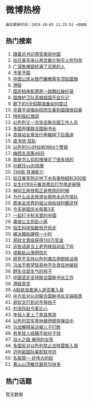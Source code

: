 # 微博热榜

`最后更新时间：2024-10-03 11:25:51 +0800`

## 热门搜索

1. [跟着总书记感受美丽中国](https://m.weibo.cn/search?containerid=100103type%3D1%26t%3D10%26q%3D%23%E8%B7%9F%E7%9D%80%E6%80%BB%E4%B9%A6%E8%AE%B0%E6%84%9F%E5%8F%97%E7%BE%8E%E4%B8%BD%E4%B8%AD%E5%9B%BD%23&stream_entry_id=51&isnewpage=1&extparam=seat%3D1%26pos%3D0%26cate%3D10103%26stream_entry_id%3D51%26c_type%3D51%26filter_type%3Drealtimehot%26dgr%3D0%26q%3D%2523%25E8%25B7%259F%25E7%259D%2580%25E6%2580%25BB%25E4%25B9%25A6%25E8%25AE%25B0%25E6%2584%259F%25E5%258F%2597%25E7%25BE%258E%25E4%25B8%25BD%25E4%25B8%25AD%25E5%259B%25BD%2523%26display_time%3D1727925951%26pre_seqid%3D17279259510090118344935)
1. [驻日美军承认用含氟化物灭火剂19年](https://m.weibo.cn/search?containerid=100103type%3D1%26t%3D10%26q%3D%23%E9%A9%BB%E6%97%A5%E7%BE%8E%E5%86%9B%E6%89%BF%E8%AE%A4%E7%94%A8%E5%90%AB%E6%B0%9F%E5%8C%96%E7%89%A9%E7%81%AD%E7%81%AB%E5%89%8219%E5%B9%B4%23&stream_entry_id=31&isnewpage=1&extparam=seat%3D1%26band_rank%3D1%26cate%3D5001%26q%3D%2523%25E9%25A9%25BB%25E6%2597%25A5%25E7%25BE%258E%25E5%2586%259B%25E6%2589%25BF%25E8%25AE%25A4%25E7%2594%25A8%25E5%2590%25AB%25E6%25B0%259F%25E5%258C%2596%25E7%2589%25A9%25E7%2581%25AD%25E7%2581%25AB%25E5%2589%258219%25E5%25B9%25B4%2523%26lcate%3D5001%26realpos%3D1%26c_type%3D31%26stream_entry_id%3D31%26flag%3D1%26filter_type%3Drealtimehot%26dgr%3D0%26pos%3D0%26display_time%3D1727925951%26pre_seqid%3D17279259510090118344935)
1. [广深售楼部挤满了买房的人](https://m.weibo.cn/search?containerid=100103type%3D1%26t%3D10%26q%3D%23%E5%B9%BF%E6%B7%B1%E5%94%AE%E6%A5%BC%E9%83%A8%E6%8C%A4%E6%BB%A1%E4%BA%86%E4%B9%B0%E6%88%BF%E7%9A%84%E4%BA%BA%23&stream_entry_id=31&isnewpage=1&extparam=seat%3D1%26band_rank%3D2%26cate%3D5001%26q%3D%2523%25E5%25B9%25BF%25E6%25B7%25B1%25E5%2594%25AE%25E6%25A5%25BC%25E9%2583%25A8%25E6%258C%25A4%25E6%25BB%25A1%25E4%25BA%2586%25E4%25B9%25B0%25E6%2588%25BF%25E7%259A%2584%25E4%25BA%25BA%2523%26lcate%3D5001%26realpos%3D2%26c_type%3D31%26stream_entry_id%3D31%26flag%3D1%26filter_type%3Drealtimehot%26dgr%3D0%26pos%3D1%26display_time%3D1727925951%26pre_seqid%3D17279259510090118344935)
1. [予家予国](https://m.weibo.cn/search?containerid=100103type%3D1%26t%3D10%26q%3D%23%E4%BA%88%E5%AE%B6%E4%BA%88%E5%9B%BD%23&stream_entry_id=31&isnewpage=1&extparam=seat%3D1%26band_rank%3D3%26cate%3D5001%26q%3D%2523%25E4%25BA%2588%25E5%25AE%25B6%25E4%25BA%2588%25E5%259B%25BD%2523%26lcate%3D5001%26realpos%3D3%26c_type%3D31%26stream_entry_id%3D31%26flag%3D1%26filter_type%3Drealtimehot%26dgr%3D0%26pos%3D2%26display_time%3D1727925951%26pre_seqid%3D17279259510090118344935)
1. [中国公民从黎巴嫩撤离车顶贴国旗](https://m.weibo.cn/search?containerid=100103type%3D1%26t%3D10%26q%3D%23%E4%B8%AD%E5%9B%BD%E5%85%AC%E6%B0%91%E4%BB%8E%E9%BB%8E%E5%B7%B4%E5%AB%A9%E6%92%A4%E7%A6%BB%E8%BD%A6%E9%A1%B6%E8%B4%B4%E5%9B%BD%E6%97%97%23&stream_entry_id=31&isnewpage=1&extparam=seat%3D1%26band_rank%3D4%26cate%3D5001%26q%3D%2523%25E4%25B8%25AD%25E5%259B%25BD%25E5%2585%25AC%25E6%25B0%2591%25E4%25BB%258E%25E9%25BB%258E%25E5%25B7%25B4%25E5%25AB%25A9%25E6%2592%25A4%25E7%25A6%25BB%25E8%25BD%25A6%25E9%25A1%25B6%25E8%25B4%25B4%25E5%259B%25BD%25E6%2597%2597%2523%26lcate%3D5001%26realpos%3D4%26c_type%3D31%26stream_entry_id%3D31%26flag%3D0%26filter_type%3Drealtimehot%26dgr%3D0%26pos%3D3%26display_time%3D1727925951%26pre_seqid%3D17279259510090118344935)
1. [港股](https://m.weibo.cn/search?containerid=100103type%3D1%26t%3D10%26q%3D%E6%B8%AF%E8%82%A1&stream_entry_id=31&isnewpage=1&extparam=seat%3D1%26band_rank%3D5%26cate%3D5001%26q%3D%25E6%25B8%25AF%25E8%2582%25A1%26lcate%3D5001%26realpos%3D5%26c_type%3D31%26stream_entry_id%3D31%26flag%3D1%26filter_type%3Drealtimehot%26dgr%3D0%26pos%3D4%26display_time%3D1727925951%26pre_seqid%3D17279259510090118344935)
1. [国庆档电影票房一路飘红破纪录](https://m.weibo.cn/search?containerid=100103type%3D1%26t%3D10%26q%3D%23%E5%9B%BD%E5%BA%86%E6%A1%A3%E7%94%B5%E5%BD%B1%E7%A5%A8%E6%88%BF%E4%B8%80%E8%B7%AF%E9%A3%98%E7%BA%A2%E7%A0%B4%E7%BA%AA%E5%BD%95%23&stream_entry_id=31&isnewpage=1&extparam=seat%3D1%26band_rank%3D6%26cate%3D5001%26q%3D%2523%25E5%259B%25BD%25E5%25BA%2586%25E6%25A1%25A3%25E7%2594%25B5%25E5%25BD%25B1%25E7%25A5%25A8%25E6%2588%25BF%25E4%25B8%2580%25E8%25B7%25AF%25E9%25A3%2598%25E7%25BA%25A2%25E7%25A0%25B4%25E7%25BA%25AA%25E5%25BD%2595%2523%26lcate%3D5001%26realpos%3D6%26c_type%3D31%26stream_entry_id%3D31%26flag%3D1%26filter_type%3Drealtimehot%26dgr%3D0%26pos%3D5%26display_time%3D1727925951%26pre_seqid%3D17279259510090118344935)
1. [国旗护卫队高唱祖国不会忘记](https://m.weibo.cn/search?containerid=100103type%3D1%26t%3D10%26q%3D%23%E5%9B%BD%E6%97%97%E6%8A%A4%E5%8D%AB%E9%98%9F%E9%AB%98%E5%94%B1%E7%A5%96%E5%9B%BD%E4%B8%8D%E4%BC%9A%E5%BF%98%E8%AE%B0%23&stream_entry_id=31&isnewpage=1&extparam=seat%3D1%26band_rank%3D7%26cate%3D5001%26q%3D%2523%25E5%259B%25BD%25E6%2597%2597%25E6%258A%25A4%25E5%258D%25AB%25E9%2598%259F%25E9%25AB%2598%25E5%2594%25B1%25E7%25A5%2596%25E5%259B%25BD%25E4%25B8%258D%25E4%25BC%259A%25E5%25BF%2598%25E8%25AE%25B0%2523%26lcate%3D5001%26realpos%3D7%26c_type%3D31%26stream_entry_id%3D31%26flag%3D1%26filter_type%3Drealtimehot%26dgr%3D0%26pos%3D6%26display_time%3D1727925951%26pre_seqid%3D17279259510090118344935)
1. [剩下的5天假期准备如何度过](https://m.weibo.cn/search?containerid=100103type%3D1%26t%3D10%26q%3D%23%E5%89%A9%E4%B8%8B%E7%9A%845%E5%A4%A9%E5%81%87%E6%9C%9F%E5%87%86%E5%A4%87%E5%A6%82%E4%BD%95%E5%BA%A6%E8%BF%87%23&stream_entry_id=31&isnewpage=1&extparam=seat%3D1%26band_rank%3D8%26cate%3D5001%26q%3D%2523%25E5%2589%25A9%25E4%25B8%258B%25E7%259A%25845%25E5%25A4%25A9%25E5%2581%2587%25E6%259C%259F%25E5%2587%2586%25E5%25A4%2587%25E5%25A6%2582%25E4%25BD%2595%25E5%25BA%25A6%25E8%25BF%2587%2523%26lcate%3D5001%26realpos%3D8%26c_type%3D31%26stream_entry_id%3D31%26flag%3D0%26filter_type%3Drealtimehot%26dgr%3D0%26pos%3D7%26display_time%3D1727925951%26pre_seqid%3D17279259510090118344935)
1. [华晨宇说唱向阳而生看到国旗很自豪](https://m.weibo.cn/search?containerid=100103type%3D1%26t%3D10%26q%3D%23%E5%8D%8E%E6%99%A8%E5%AE%87%E8%AF%B4%E5%94%B1%E5%90%91%E9%98%B3%E8%80%8C%E7%94%9F%E7%9C%8B%E5%88%B0%E5%9B%BD%E6%97%97%E5%BE%88%E8%87%AA%E8%B1%AA%23&stream_entry_id=31&isnewpage=1&extparam=seat%3D1%26band_rank%3D9%26cate%3D5001%26q%3D%2523%25E5%258D%258E%25E6%2599%25A8%25E5%25AE%2587%25E8%25AF%25B4%25E5%2594%25B1%25E5%2590%2591%25E9%2598%25B3%25E8%2580%258C%25E7%2594%259F%25E7%259C%258B%25E5%2588%25B0%25E5%259B%25BD%25E6%2597%2597%25E5%25BE%2588%25E8%2587%25AA%25E8%25B1%25AA%2523%26lcate%3D5001%26realpos%3D9%26c_type%3D31%26stream_entry_id%3D31%26flag%3D0%26filter_type%3Drealtimehot%26dgr%3D0%26pos%3D8%26display_time%3D1727925951%26pre_seqid%3D17279259510090118344935)
1. [特别版红旗颂](https://m.weibo.cn/search?containerid=100103type%3D1%26t%3D10%26q%3D%23%E7%89%B9%E5%88%AB%E7%89%88%E7%BA%A2%E6%97%97%E9%A2%82%23&stream_entry_id=31&isnewpage=1&extparam=seat%3D1%26band_rank%3D10%26cate%3D5001%26q%3D%2523%25E7%2589%25B9%25E5%2588%25AB%25E7%2589%2588%25E7%25BA%25A2%25E6%2597%2597%25E9%25A2%2582%2523%26lcate%3D5001%26realpos%3D10%26c_type%3D31%26stream_entry_id%3D31%26flag%3D1%26filter_type%3Drealtimehot%26dgr%3D0%26pos%3D9%26display_time%3D1727925951%26pre_seqid%3D17279259510090118344935)
1. [以色列又一次攻击联合国工作人员](https://m.weibo.cn/search?containerid=100103type%3D1%26t%3D10%26q%3D%23%E4%BB%A5%E8%89%B2%E5%88%97%E5%8F%88%E4%B8%80%E6%AC%A1%E6%94%BB%E5%87%BB%E8%81%94%E5%90%88%E5%9B%BD%E5%B7%A5%E4%BD%9C%E4%BA%BA%E5%91%98%23&stream_entry_id=31&isnewpage=1&extparam=seat%3D1%26band_rank%3D11%26cate%3D5001%26q%3D%2523%25E4%25BB%25A5%25E8%2589%25B2%25E5%2588%2597%25E5%258F%2588%25E4%25B8%2580%25E6%25AC%25A1%25E6%2594%25BB%25E5%2587%25BB%25E8%2581%2594%25E5%2590%2588%25E5%259B%25BD%25E5%25B7%25A5%25E4%25BD%259C%25E4%25BA%25BA%25E5%2591%2598%2523%26lcate%3D5001%26realpos%3D11%26c_type%3D31%26stream_entry_id%3D31%26flag%3D1%26filter_type%3Drealtimehot%26dgr%3D0%26pos%3D10%26display_time%3D1727925951%26pre_seqid%3D17279259510090118344935)
1. [多国声援联合国秘书长](https://m.weibo.cn/search?containerid=100103type%3D1%26t%3D10%26q%3D%23%E5%A4%9A%E5%9B%BD%E5%A3%B0%E6%8F%B4%E8%81%94%E5%90%88%E5%9B%BD%E7%A7%98%E4%B9%A6%E9%95%BF%23&stream_entry_id=31&isnewpage=1&extparam=seat%3D1%26band_rank%3D12%26cate%3D5001%26q%3D%2523%25E5%25A4%259A%25E5%259B%25BD%25E5%25A3%25B0%25E6%258F%25B4%25E8%2581%2594%25E5%2590%2588%25E5%259B%25BD%25E7%25A7%2598%25E4%25B9%25A6%25E9%2595%25BF%2523%26lcate%3D5001%26realpos%3D12%26c_type%3D31%26stream_entry_id%3D31%26flag%3D1%26filter_type%3Drealtimehot%26dgr%3D0%26pos%3D11%26display_time%3D1727925951%26pre_seqid%3D17279259510090118344935)
1. [高铁站女童坐行李箱摔下后昏迷](https://m.weibo.cn/search?containerid=100103type%3D1%26t%3D10%26q%3D%23%E9%AB%98%E9%93%81%E7%AB%99%E5%A5%B3%E7%AB%A5%E5%9D%90%E8%A1%8C%E6%9D%8E%E7%AE%B1%E6%91%94%E4%B8%8B%E5%90%8E%E6%98%8F%E8%BF%B7%23&stream_entry_id=31&isnewpage=1&extparam=seat%3D1%26band_rank%3D13%26cate%3D5001%26q%3D%2523%25E9%25AB%2598%25E9%2593%2581%25E7%25AB%2599%25E5%25A5%25B3%25E7%25AB%25A5%25E5%259D%2590%25E8%25A1%258C%25E6%259D%258E%25E7%25AE%25B1%25E6%2591%2594%25E4%25B8%258B%25E5%2590%258E%25E6%2598%258F%25E8%25BF%25B7%2523%26lcate%3D5001%26realpos%3D13%26c_type%3D31%26stream_entry_id%3D31%26flag%3D1%26filter_type%3Drealtimehot%26dgr%3D0%26pos%3D12%26display_time%3D1727925951%26pre_seqid%3D17279259510090118344935)
1. [虞书欣 双轨](https://m.weibo.cn/search?containerid=100103type%3D1%26t%3D10%26q%3D%E8%99%9E%E4%B9%A6%E6%AC%A3+%E5%8F%8C%E8%BD%A8&stream_entry_id=31&isnewpage=1&extparam=seat%3D1%26band_rank%3D14%26cate%3D5001%26q%3D%25E8%2599%259E%25E4%25B9%25A6%25E6%25AC%25A3%2520%25E5%258F%258C%25E8%25BD%25A8%26lcate%3D5001%26realpos%3D14%26c_type%3D31%26stream_entry_id%3D31%26flag%3D2%26filter_type%3Drealtimehot%26dgr%3D0%26pos%3D13%26display_time%3D1727925951%26pre_seqid%3D17279259510090118344935)
1. [以色列1小时拉响1864个警报](https://m.weibo.cn/search?containerid=100103type%3D1%26t%3D10%26q%3D%23%E4%BB%A5%E8%89%B2%E5%88%971%E5%B0%8F%E6%97%B6%E6%8B%89%E5%93%8D1864%E4%B8%AA%E8%AD%A6%E6%8A%A5%23&stream_entry_id=31&isnewpage=1&extparam=seat%3D1%26band_rank%3D15%26cate%3D5001%26q%3D%2523%25E4%25BB%25A5%25E8%2589%25B2%25E5%2588%25971%25E5%25B0%258F%25E6%2597%25B6%25E6%258B%2589%25E5%2593%258D1864%25E4%25B8%25AA%25E8%25AD%25A6%25E6%258A%25A5%2523%26lcate%3D5001%26realpos%3D15%26c_type%3D31%26stream_entry_id%3D31%26flag%3D1%26filter_type%3Drealtimehot%26dgr%3D0%26pos%3D14%26display_time%3D1727925951%26pre_seqid%3D17279259510090118344935)
1. [梅西生涯第46冠](https://m.weibo.cn/search?containerid=100103type%3D1%26t%3D10%26q%3D%23%E6%A2%85%E8%A5%BF%E7%94%9F%E6%B6%AF%E7%AC%AC46%E5%86%A0%23&stream_entry_id=31&isnewpage=1&extparam=seat%3D1%26band_rank%3D16%26cate%3D5001%26q%3D%2523%25E6%25A2%2585%25E8%25A5%25BF%25E7%2594%259F%25E6%25B6%25AF%25E7%25AC%25AC46%25E5%2586%25A0%2523%26lcate%3D5001%26realpos%3D16%26c_type%3D31%26stream_entry_id%3D31%26flag%3D1%26filter_type%3Drealtimehot%26dgr%3D0%26pos%3D15%26display_time%3D1727925951%26pre_seqid%3D17279259510090118344935)
1. [我是怎么扣扣搜搜花了很多钱的](https://m.weibo.cn/search?containerid=100103type%3D1%26t%3D10%26q%3D%E6%88%91%E6%98%AF%E6%80%8E%E4%B9%88%E6%89%A3%E6%89%A3%E6%90%9C%E6%90%9C%E8%8A%B1%E4%BA%86%E5%BE%88%E5%A4%9A%E9%92%B1%E7%9A%84&stream_entry_id=31&isnewpage=1&extparam=seat%3D1%26band_rank%3D17%26cate%3D5001%26q%3D%25E6%2588%2591%25E6%2598%25AF%25E6%2580%258E%25E4%25B9%2588%25E6%2589%25A3%25E6%2589%25A3%25E6%2590%259C%25E6%2590%259C%25E8%258A%25B1%25E4%25BA%2586%25E5%25BE%2588%25E5%25A4%259A%25E9%2592%25B1%25E7%259A%2584%26lcate%3D5001%26realpos%3D17%26c_type%3D31%26stream_entry_id%3D31%26flag%3D0%26filter_type%3Drealtimehot%26dgr%3D0%26pos%3D16%26display_time%3D1727925951%26pre_seqid%3D17279259510090118344935)
1. [孙颖莎vs刘炜珊](https://m.weibo.cn/search?containerid=100103type%3D1%26t%3D10%26q%3D%23%E5%AD%99%E9%A2%96%E8%8E%8Evs%E5%88%98%E7%82%9C%E7%8F%8A%23&stream_entry_id=31&isnewpage=1&extparam=seat%3D1%26band_rank%3D18%26cate%3D5001%26q%3D%2523%25E5%25AD%2599%25E9%25A2%2596%25E8%258E%258Evs%25E5%2588%2598%25E7%2582%259C%25E7%258F%258A%2523%26lcate%3D5001%26realpos%3D18%26c_type%3D31%26stream_entry_id%3D31%26flag%3D1%26filter_type%3Drealtimehot%26dgr%3D0%26pos%3D17%26display_time%3D1727925951%26pre_seqid%3D17279259510090118344935)
1. [749局 导演能力](https://m.weibo.cn/search?containerid=100103type%3D1%26t%3D10%26q%3D749%E5%B1%80+%E5%AF%BC%E6%BC%94%E8%83%BD%E5%8A%9B&stream_entry_id=31&isnewpage=1&extparam=seat%3D1%26band_rank%3D19%26cate%3D5001%26q%3D749%25E5%25B1%2580%2520%25E5%25AF%25BC%25E6%25BC%2594%25E8%2583%25BD%25E5%258A%259B%26lcate%3D5001%26realpos%3D19%26c_type%3D31%26stream_entry_id%3D31%26flag%3D0%26filter_type%3Drealtimehot%26dgr%3D0%26pos%3D18%26display_time%3D1727925951%26pre_seqid%3D17279259510090118344935)
1. [驻日美军附近地下水有害物超标300倍](https://m.weibo.cn/search?containerid=100103type%3D1%26t%3D10%26q%3D%23%E9%A9%BB%E6%97%A5%E7%BE%8E%E5%86%9B%E9%99%84%E8%BF%91%E5%9C%B0%E4%B8%8B%E6%B0%B4%E6%9C%89%E5%AE%B3%E7%89%A9%E8%B6%85%E6%A0%87300%E5%80%8D%23&stream_entry_id=31&isnewpage=1&extparam=seat%3D1%26band_rank%3D20%26cate%3D5001%26q%3D%2523%25E9%25A9%25BB%25E6%2597%25A5%25E7%25BE%258E%25E5%2586%259B%25E9%2599%2584%25E8%25BF%2591%25E5%259C%25B0%25E4%25B8%258B%25E6%25B0%25B4%25E6%259C%2589%25E5%25AE%25B3%25E7%2589%25A9%25E8%25B6%2585%25E6%25A0%2587300%25E5%2580%258D%2523%26lcate%3D5001%26realpos%3D20%26c_type%3D31%26stream_entry_id%3D31%26flag%3D0%26filter_type%3Drealtimehot%26dgr%3D0%26pos%3D19%26display_time%3D1727925951%26pre_seqid%3D17279259510090118344935)
1. [女生付完6元餐具费后打包带走碗筷](https://m.weibo.cn/search?containerid=100103type%3D1%26t%3D10%26q%3D%23%E5%A5%B3%E7%94%9F%E4%BB%98%E5%AE%8C6%E5%85%83%E9%A4%90%E5%85%B7%E8%B4%B9%E5%90%8E%E6%89%93%E5%8C%85%E5%B8%A6%E8%B5%B0%E7%A2%97%E7%AD%B7%23&stream_entry_id=31&isnewpage=1&extparam=seat%3D1%26band_rank%3D21%26cate%3D5001%26q%3D%2523%25E5%25A5%25B3%25E7%2594%259F%25E4%25BB%2598%25E5%25AE%258C6%25E5%2585%2583%25E9%25A4%2590%25E5%2585%25B7%25E8%25B4%25B9%25E5%2590%258E%25E6%2589%2593%25E5%258C%2585%25E5%25B8%25A6%25E8%25B5%25B0%25E7%25A2%2597%25E7%25AD%25B7%2523%26lcate%3D5001%26realpos%3D21%26c_type%3D31%26stream_entry_id%3D31%26flag%3D0%26filter_type%3Drealtimehot%26dgr%3D0%26pos%3D20%26display_time%3D1727925951%26pre_seqid%3D17279259510090118344935)
1. [神印王座放假正是修炼的时候](https://m.weibo.cn/search?containerid=100103type%3D1%26t%3D10%26q%3D%E7%A5%9E%E5%8D%B0%E7%8E%8B%E5%BA%A7%E6%94%BE%E5%81%87%E6%AD%A3%E6%98%AF%E4%BF%AE%E7%82%BC%E7%9A%84%E6%97%B6%E5%80%99&stream_entry_id=31&isnewpage=1&extparam=seat%3D1%26band_rank%3D22%26cate%3D5001%26q%3D%25E7%25A5%259E%25E5%258D%25B0%25E7%258E%258B%25E5%25BA%25A7%25E6%2594%25BE%25E5%2581%2587%25E6%25AD%25A3%25E6%2598%25AF%25E4%25BF%25AE%25E7%2582%25BC%25E7%259A%2584%25E6%2597%25B6%25E5%2580%2599%26lcate%3D5001%26realpos%3D22%26c_type%3D31%26stream_entry_id%3D31%26flag%3D1%26filter_type%3Drealtimehot%26dgr%3D0%26pos%3D21%26display_time%3D1727925951%26pre_seqid%3D17279259510090118344935)
1. [为什么出去旅游女厕所永远在排队](https://m.weibo.cn/search?containerid=100103type%3D1%26t%3D10%26q%3D%23%E4%B8%BA%E4%BB%80%E4%B9%88%E5%87%BA%E5%8E%BB%E6%97%85%E6%B8%B8%E5%A5%B3%E5%8E%95%E6%89%80%E6%B0%B8%E8%BF%9C%E5%9C%A8%E6%8E%92%E9%98%9F%23&stream_entry_id=31&isnewpage=1&extparam=seat%3D1%26band_rank%3D23%26cate%3D5001%26q%3D%2523%25E4%25B8%25BA%25E4%25BB%2580%25E4%25B9%2588%25E5%2587%25BA%25E5%258E%25BB%25E6%2597%2585%25E6%25B8%25B8%25E5%25A5%25B3%25E5%258E%2595%25E6%2589%2580%25E6%25B0%25B8%25E8%25BF%259C%25E5%259C%25A8%25E6%258E%2592%25E9%2598%259F%2523%26lcate%3D5001%26realpos%3D23%26c_type%3D31%26stream_entry_id%3D31%26flag%3D0%26filter_type%3Drealtimehot%26dgr%3D0%26pos%3D22%26display_time%3D1727925951%26pre_seqid%3D17279259510090118344935)
1. [原来全世界的祖父母给钱时都这样](https://m.weibo.cn/search?containerid=100103type%3D1%26t%3D10%26q%3D%E5%8E%9F%E6%9D%A5%E5%85%A8%E4%B8%96%E7%95%8C%E7%9A%84%E7%A5%96%E7%88%B6%E6%AF%8D%E7%BB%99%E9%92%B1%E6%97%B6%E9%83%BD%E8%BF%99%E6%A0%B7&stream_entry_id=31&isnewpage=1&extparam=seat%3D1%26band_rank%3D24%26cate%3D5001%26q%3D%25E5%258E%259F%25E6%259D%25A5%25E5%2585%25A8%25E4%25B8%2596%25E7%2595%258C%25E7%259A%2584%25E7%25A5%2596%25E7%2588%25B6%25E6%25AF%258D%25E7%25BB%2599%25E9%2592%25B1%25E6%2597%25B6%25E9%2583%25BD%25E8%25BF%2599%25E6%25A0%25B7%26lcate%3D5001%26realpos%3D24%26c_type%3D31%26stream_entry_id%3D31%26flag%3D1%26filter_type%3Drealtimehot%26dgr%3D0%26pos%3D23%26display_time%3D1727925951%26pre_seqid%3D17279259510090118344935)
1. [今天是国庆长假第3天](https://m.weibo.cn/search?containerid=100103type%3D1%26t%3D10%26q%3D%23%E4%BB%8A%E5%A4%A9%E6%98%AF%E5%9B%BD%E5%BA%86%E9%95%BF%E5%81%87%E7%AC%AC3%E5%A4%A9%23&stream_entry_id=31&isnewpage=1&extparam=seat%3D1%26band_rank%3D25%26cate%3D5001%26q%3D%2523%25E4%25BB%258A%25E5%25A4%25A9%25E6%2598%25AF%25E5%259B%25BD%25E5%25BA%2586%25E9%2595%25BF%25E5%2581%2587%25E7%25AC%25AC3%25E5%25A4%25A9%2523%26lcate%3D5001%26realpos%3D25%26c_type%3D31%26stream_entry_id%3D31%26flag%3D0%26filter_type%3Drealtimehot%26dgr%3D0%26pos%3D24%26display_time%3D1727925951%26pre_seqid%3D17279259510090118344935)
1. [一起打卡秋天里的中国](https://m.weibo.cn/search?containerid=100103type%3D1%26t%3D10%26q%3D%23%E4%B8%80%E8%B5%B7%E6%89%93%E5%8D%A1%E7%A7%8B%E5%A4%A9%E9%87%8C%E7%9A%84%E4%B8%AD%E5%9B%BD%23&stream_entry_id=31&isnewpage=1&extparam=seat%3D1%26band_rank%3D26%26cate%3D5001%26q%3D%2523%25E4%25B8%2580%25E8%25B5%25B7%25E6%2589%2593%25E5%258D%25A1%25E7%25A7%258B%25E5%25A4%25A9%25E9%2587%258C%25E7%259A%2584%25E4%25B8%25AD%25E5%259B%25BD%2523%26lcate%3D5001%26realpos%3D26%26c_type%3D31%26stream_entry_id%3D31%26flag%3D0%26filter_type%3Drealtimehot%26dgr%3D0%26pos%3D25%26display_time%3D1727925951%26pre_seqid%3D17279259510090118344935)
1. [龚俊公主抱彭小苒](https://m.weibo.cn/search?containerid=100103type%3D1%26t%3D10%26q%3D%23%E9%BE%9A%E4%BF%8A%E5%85%AC%E4%B8%BB%E6%8A%B1%E5%BD%AD%E5%B0%8F%E8%8B%92%23&stream_entry_id=31&isnewpage=1&extparam=seat%3D1%26band_rank%3D27%26cate%3D5001%26q%3D%2523%25E9%25BE%259A%25E4%25BF%258A%25E5%2585%25AC%25E4%25B8%25BB%25E6%258A%25B1%25E5%25BD%25AD%25E5%25B0%258F%25E8%258B%2592%2523%26lcate%3D5001%26realpos%3D27%26c_type%3D31%26stream_entry_id%3D31%26flag%3D1%26filter_type%3Drealtimehot%26dgr%3D0%26pos%3D26%26display_time%3D1727925951%26pre_seqid%3D17279259510090118344935)
1. [恒生科技指数低开低走](https://m.weibo.cn/search?containerid=100103type%3D1%26t%3D10%26q%3D%23%E6%81%92%E7%94%9F%E7%A7%91%E6%8A%80%E6%8C%87%E6%95%B0%E4%BD%8E%E5%BC%80%E4%BD%8E%E8%B5%B0%23&stream_entry_id=31&isnewpage=1&extparam=seat%3D1%26band_rank%3D28%26cate%3D5001%26q%3D%2523%25E6%2581%2592%25E7%2594%259F%25E7%25A7%2591%25E6%258A%2580%25E6%258C%2587%25E6%2595%25B0%25E4%25BD%258E%25E5%25BC%2580%25E4%25BD%258E%25E8%25B5%25B0%2523%26lcate%3D5001%26realpos%3D28%26c_type%3D31%26stream_entry_id%3D31%26flag%3D1%26filter_type%3Drealtimehot%26dgr%3D0%26pos%3D27%26display_time%3D1727925951%26pre_seqid%3D17279259510090118344935)
1. [被冰箱贴硬控一小时](https://m.weibo.cn/search?containerid=100103type%3D1%26t%3D10%26q%3D%E8%A2%AB%E5%86%B0%E7%AE%B1%E8%B4%B4%E7%A1%AC%E6%8E%A7%E4%B8%80%E5%B0%8F%E6%97%B6&stream_entry_id=31&isnewpage=1&extparam=seat%3D1%26band_rank%3D29%26cate%3D5001%26q%3D%25E8%25A2%25AB%25E5%2586%25B0%25E7%25AE%25B1%25E8%25B4%25B4%25E7%25A1%25AC%25E6%258E%25A7%25E4%25B8%2580%25E5%25B0%258F%25E6%2597%25B6%26lcate%3D5001%26realpos%3D29%26c_type%3D31%26stream_entry_id%3D31%26flag%3D0%26filter_type%3Drealtimehot%26dgr%3D0%26pos%3D28%26display_time%3D1727925951%26pre_seqid%3D17279259510090118344935)
1. [郑钦文晋级获得130万奖金](https://m.weibo.cn/search?containerid=100103type%3D1%26t%3D10%26q%3D%23%E9%83%91%E9%92%A6%E6%96%87%E6%99%8B%E7%BA%A7%E8%8E%B7%E5%BE%97130%E4%B8%87%E5%A5%96%E9%87%91%23&stream_entry_id=31&isnewpage=1&extparam=seat%3D1%26band_rank%3D30%26cate%3D5001%26q%3D%2523%25E9%2583%2591%25E9%2592%25A6%25E6%2596%2587%25E6%2599%258B%25E7%25BA%25A7%25E8%258E%25B7%25E5%25BE%2597130%25E4%25B8%2587%25E5%25A5%2596%25E9%2587%2591%2523%26lcate%3D5001%26realpos%3D30%26c_type%3D31%26stream_entry_id%3D31%26flag%3D0%26filter_type%3Drealtimehot%26dgr%3D0%26pos%3D29%26display_time%3D1727925951%26pre_seqid%3D17279259510090118344935)
1. [这些话是当上老师就自动会了吗](https://m.weibo.cn/search?containerid=100103type%3D1%26t%3D10%26q%3D%E8%BF%99%E4%BA%9B%E8%AF%9D%E6%98%AF%E5%BD%93%E4%B8%8A%E8%80%81%E5%B8%88%E5%B0%B1%E8%87%AA%E5%8A%A8%E4%BC%9A%E4%BA%86%E5%90%97&stream_entry_id=31&isnewpage=1&extparam=seat%3D1%26band_rank%3D31%26cate%3D5001%26q%3D%25E8%25BF%2599%25E4%25BA%259B%25E8%25AF%259D%25E6%2598%25AF%25E5%25BD%2593%25E4%25B8%258A%25E8%2580%2581%25E5%25B8%2588%25E5%25B0%25B1%25E8%2587%25AA%25E5%258A%25A8%25E4%25BC%259A%25E4%25BA%2586%25E5%2590%2597%26lcate%3D5001%26realpos%3D31%26c_type%3D31%26stream_entry_id%3D31%26flag%3D1%26filter_type%3Drealtimehot%26dgr%3D0%26pos%3D30%26display_time%3D1727925951%26pre_seqid%3D17279259510090118344935)
1. [成毅赴山海明信片](https://m.weibo.cn/search?containerid=100103type%3D1%26t%3D10%26q%3D%23%E6%88%90%E6%AF%85%E8%B5%B4%E5%B1%B1%E6%B5%B7%E6%98%8E%E4%BF%A1%E7%89%87%23&stream_entry_id=31&isnewpage=1&extparam=seat%3D1%26band_rank%3D32%26cate%3D5001%26q%3D%2523%25E6%2588%2590%25E6%25AF%2585%25E8%25B5%25B4%25E5%25B1%25B1%25E6%25B5%25B7%25E6%2598%258E%25E4%25BF%25A1%25E7%2589%2587%2523%26lcate%3D5001%26realpos%3D32%26c_type%3D31%26stream_entry_id%3D31%26flag%3D1%26filter_type%3Drealtimehot%26dgr%3D0%26pos%3D31%26display_time%3D1727925951%26pre_seqid%3D17279259510090118344935)
1. [拜登不支持以色列袭击伊朗核设施](https://m.weibo.cn/search?containerid=100103type%3D1%26t%3D10%26q%3D%23%E6%8B%9C%E7%99%BB%E4%B8%8D%E6%94%AF%E6%8C%81%E4%BB%A5%E8%89%B2%E5%88%97%E8%A2%AD%E5%87%BB%E4%BC%8A%E6%9C%97%E6%A0%B8%E8%AE%BE%E6%96%BD%23&stream_entry_id=31&isnewpage=1&extparam=seat%3D1%26band_rank%3D33%26cate%3D5001%26q%3D%2523%25E6%258B%259C%25E7%2599%25BB%25E4%25B8%258D%25E6%2594%25AF%25E6%258C%2581%25E4%25BB%25A5%25E8%2589%25B2%25E5%2588%2597%25E8%25A2%25AD%25E5%2587%25BB%25E4%25BC%258A%25E6%259C%2597%25E6%25A0%25B8%25E8%25AE%25BE%25E6%2596%25BD%2523%26lcate%3D5001%26realpos%3D33%26c_type%3D31%26stream_entry_id%3D31%26flag%3D1%26filter_type%3Drealtimehot%26dgr%3D0%26pos%3D32%26display_time%3D1727925951%26pre_seqid%3D17279259510090118344935)
1. [马龙不希望轻易地不负责任地输球](https://m.weibo.cn/search?containerid=100103type%3D1%26t%3D10%26q%3D%23%E9%A9%AC%E9%BE%99%E4%B8%8D%E5%B8%8C%E6%9C%9B%E8%BD%BB%E6%98%93%E5%9C%B0%E4%B8%8D%E8%B4%9F%E8%B4%A3%E4%BB%BB%E5%9C%B0%E8%BE%93%E7%90%83%23&stream_entry_id=31&isnewpage=1&extparam=seat%3D1%26band_rank%3D34%26cate%3D5001%26q%3D%2523%25E9%25A9%25AC%25E9%25BE%2599%25E4%25B8%258D%25E5%25B8%258C%25E6%259C%259B%25E8%25BD%25BB%25E6%2598%2593%25E5%259C%25B0%25E4%25B8%258D%25E8%25B4%259F%25E8%25B4%25A3%25E4%25BB%25BB%25E5%259C%25B0%25E8%25BE%2593%25E7%2590%2583%2523%26lcate%3D5001%26realpos%3D34%26c_type%3D31%26stream_entry_id%3D31%26flag%3D0%26filter_type%3Drealtimehot%26dgr%3D0%26pos%3D33%26display_time%3D1727925951%26pre_seqid%3D17279259510090118344935)
1. [野生仓鼠生气的样子](https://m.weibo.cn/search?containerid=100103type%3D1%26t%3D10%26q%3D%E9%87%8E%E7%94%9F%E4%BB%93%E9%BC%A0%E7%94%9F%E6%B0%94%E7%9A%84%E6%A0%B7%E5%AD%90&stream_entry_id=31&isnewpage=1&extparam=seat%3D1%26band_rank%3D35%26cate%3D5001%26q%3D%25E9%2587%258E%25E7%2594%259F%25E4%25BB%2593%25E9%25BC%25A0%25E7%2594%259F%25E6%25B0%2594%25E7%259A%2584%25E6%25A0%25B7%25E5%25AD%2590%26lcate%3D5001%26realpos%3D35%26c_type%3D31%26stream_entry_id%3D31%26flag%3D0%26filter_type%3Drealtimehot%26dgr%3D0%26pos%3D34%26display_time%3D1727925951%26pre_seqid%3D17279259510090118344935)
1. [中国坚定支持联合国秘书长工作](https://m.weibo.cn/search?containerid=100103type%3D1%26t%3D10%26q%3D%23%E4%B8%AD%E5%9B%BD%E5%9D%9A%E5%AE%9A%E6%94%AF%E6%8C%81%E8%81%94%E5%90%88%E5%9B%BD%E7%A7%98%E4%B9%A6%E9%95%BF%E5%B7%A5%E4%BD%9C%23&stream_entry_id=31&isnewpage=1&extparam=seat%3D1%26band_rank%3D36%26cate%3D5001%26q%3D%2523%25E4%25B8%25AD%25E5%259B%25BD%25E5%259D%259A%25E5%25AE%259A%25E6%2594%25AF%25E6%258C%2581%25E8%2581%2594%25E5%2590%2588%25E5%259B%25BD%25E7%25A7%2598%25E4%25B9%25A6%25E9%2595%25BF%25E5%25B7%25A5%25E4%25BD%259C%2523%26lcate%3D5001%26realpos%3D36%26c_type%3D31%26stream_entry_id%3D31%26flag%3D0%26filter_type%3Drealtimehot%26dgr%3D0%26pos%3D35%26display_time%3D1727925951%26pre_seqid%3D17279259510090118344935)
1. [港股突变](https://m.weibo.cn/search?containerid=100103type%3D1%26t%3D10%26q%3D%23%E6%B8%AF%E8%82%A1%E7%AA%81%E5%8F%98%23&stream_entry_id=31&isnewpage=1&extparam=seat%3D1%26band_rank%3D37%26cate%3D5001%26q%3D%2523%25E6%25B8%25AF%25E8%2582%25A1%25E7%25AA%2581%25E5%258F%2598%2523%26lcate%3D5001%26realpos%3D37%26c_type%3D31%26stream_entry_id%3D31%26flag%3D1%26filter_type%3Drealtimehot%26dgr%3D0%26pos%3D36%26display_time%3D1727925951%26pre_seqid%3D17279259510090118344935)
1. [A股疯涨普通人是否要入局](https://m.weibo.cn/search?containerid=100103type%3D1%26t%3D10%26q%3D%23A%E8%82%A1%E7%96%AF%E6%B6%A8%E6%99%AE%E9%80%9A%E4%BA%BA%E6%98%AF%E5%90%A6%E8%A6%81%E5%85%A5%E5%B1%80%23&stream_entry_id=31&isnewpage=1&extparam=seat%3D1%26band_rank%3D38%26cate%3D5001%26q%3D%2523A%25E8%2582%25A1%25E7%2596%25AF%25E6%25B6%25A8%25E6%2599%25AE%25E9%2580%259A%25E4%25BA%25BA%25E6%2598%25AF%25E5%2590%25A6%25E8%25A6%2581%25E5%2585%25A5%25E5%25B1%2580%2523%26lcate%3D5001%26realpos%3D38%26c_type%3D31%26stream_entry_id%3D31%26flag%3D1%26filter_type%3Drealtimehot%26dgr%3D0%26pos%3D37%26display_time%3D1727925951%26pre_seqid%3D17279259510090118344935)
1. [中方反对以对联合国秘书长无端指责](https://m.weibo.cn/search?containerid=100103type%3D1%26t%3D10%26q%3D%23%E4%B8%AD%E6%96%B9%E5%8F%8D%E5%AF%B9%E4%BB%A5%E5%AF%B9%E8%81%94%E5%90%88%E5%9B%BD%E7%A7%98%E4%B9%A6%E9%95%BF%E6%97%A0%E7%AB%AF%E6%8C%87%E8%B4%A3%23&stream_entry_id=31&isnewpage=1&extparam=seat%3D1%26band_rank%3D39%26cate%3D5001%26q%3D%2523%25E4%25B8%25AD%25E6%2596%25B9%25E5%258F%258D%25E5%25AF%25B9%25E4%25BB%25A5%25E5%25AF%25B9%25E8%2581%2594%25E5%2590%2588%25E5%259B%25BD%25E7%25A7%2598%25E4%25B9%25A6%25E9%2595%25BF%25E6%2597%25A0%25E7%25AB%25AF%25E6%258C%2587%25E8%25B4%25A3%2523%26lcate%3D5001%26realpos%3D39%26c_type%3D31%26stream_entry_id%3D31%26flag%3D0%26filter_type%3Drealtimehot%26dgr%3D0%26pos%3D38%26display_time%3D1727925951%26pre_seqid%3D17279259510090118344935)
1. [郑钦文打到对手摔拍子](https://m.weibo.cn/search?containerid=100103type%3D1%26t%3D10%26q%3D%23%E9%83%91%E9%92%A6%E6%96%87%E6%89%93%E5%88%B0%E5%AF%B9%E6%89%8B%E6%91%94%E6%8B%8D%E5%AD%90%23&stream_entry_id=31&isnewpage=1&extparam=seat%3D1%26band_rank%3D40%26cate%3D5001%26q%3D%2523%25E9%2583%2591%25E9%2592%25A6%25E6%2596%2587%25E6%2589%2593%25E5%2588%25B0%25E5%25AF%25B9%25E6%2589%258B%25E6%2591%2594%25E6%258B%258D%25E5%25AD%2590%2523%26lcate%3D5001%26realpos%3D40%26c_type%3D31%26stream_entry_id%3D31%26flag%3D0%26filter_type%3Drealtimehot%26dgr%3D0%26pos%3D39%26display_time%3D1727925951%26pre_seqid%3D17279259510090118344935)
1. [刘浩存赵今麦比心](https://m.weibo.cn/search?containerid=100103type%3D1%26t%3D10%26q%3D%23%E5%88%98%E6%B5%A9%E5%AD%98%E8%B5%B5%E4%BB%8A%E9%BA%A6%E6%AF%94%E5%BF%83%23&stream_entry_id=31&isnewpage=1&extparam=seat%3D1%26band_rank%3D41%26cate%3D5001%26q%3D%2523%25E5%2588%2598%25E6%25B5%25A9%25E5%25AD%2598%25E8%25B5%25B5%25E4%25BB%258A%25E9%25BA%25A6%25E6%25AF%2594%25E5%25BF%2583%2523%26lcate%3D5001%26realpos%3D41%26c_type%3D31%26stream_entry_id%3D31%26flag%3D1%26filter_type%3Drealtimehot%26dgr%3D0%26pos%3D40%26display_time%3D1727925951%26pre_seqid%3D17279259510090118344935)
1. [年轻人爱上了奔县旅游](https://m.weibo.cn/search?containerid=100103type%3D1%26t%3D10%26q%3D%23%E5%B9%B4%E8%BD%BB%E4%BA%BA%E7%88%B1%E4%B8%8A%E4%BA%86%E5%A5%94%E5%8E%BF%E6%97%85%E6%B8%B8%23&stream_entry_id=31&isnewpage=1&extparam=seat%3D1%26band_rank%3D42%26cate%3D5001%26q%3D%2523%25E5%25B9%25B4%25E8%25BD%25BB%25E4%25BA%25BA%25E7%2588%25B1%25E4%25B8%258A%25E4%25BA%2586%25E5%25A5%2594%25E5%258E%25BF%25E6%2597%2585%25E6%25B8%25B8%2523%26lcate%3D5001%26realpos%3D42%26c_type%3D31%26stream_entry_id%3D31%26flag%3D0%26filter_type%3Drealtimehot%26dgr%3D0%26pos%3D41%26display_time%3D1727925951%26pre_seqid%3D17279259510090118344935)
1. [以色列空军基地被伊朗导弹击中](https://m.weibo.cn/search?containerid=100103type%3D1%26t%3D10%26q%3D%23%E4%BB%A5%E8%89%B2%E5%88%97%E7%A9%BA%E5%86%9B%E5%9F%BA%E5%9C%B0%E8%A2%AB%E4%BC%8A%E6%9C%97%E5%AF%BC%E5%BC%B9%E5%87%BB%E4%B8%AD%23&stream_entry_id=31&isnewpage=1&extparam=seat%3D1%26band_rank%3D43%26cate%3D5001%26q%3D%2523%25E4%25BB%25A5%25E8%2589%25B2%25E5%2588%2597%25E7%25A9%25BA%25E5%2586%259B%25E5%259F%25BA%25E5%259C%25B0%25E8%25A2%25AB%25E4%25BC%258A%25E6%259C%2597%25E5%25AF%25BC%25E5%25BC%25B9%25E5%2587%25BB%25E4%25B8%25AD%2523%26lcate%3D5001%26realpos%3D43%26c_type%3D31%26stream_entry_id%3D31%26flag%3D0%26filter_type%3Drealtimehot%26dgr%3D0%26pos%3D42%26display_time%3D1727925951%26pre_seqid%3D17279259510090118344935)
1. [马龙解释采访被儿子打断](https://m.weibo.cn/search?containerid=100103type%3D1%26t%3D10%26q%3D%23%E9%A9%AC%E9%BE%99%E8%A7%A3%E9%87%8A%E9%87%87%E8%AE%BF%E8%A2%AB%E5%84%BF%E5%AD%90%E6%89%93%E6%96%AD%23&stream_entry_id=31&isnewpage=1&extparam=seat%3D1%26band_rank%3D44%26cate%3D5001%26q%3D%2523%25E9%25A9%25AC%25E9%25BE%2599%25E8%25A7%25A3%25E9%2587%258A%25E9%2587%2587%25E8%25AE%25BF%25E8%25A2%25AB%25E5%2584%25BF%25E5%25AD%2590%25E6%2589%2593%25E6%2596%25AD%2523%26lcate%3D5001%26realpos%3D44%26c_type%3D31%26stream_entry_id%3D31%26flag%3D0%26filter_type%3Drealtimehot%26dgr%3D0%26pos%3D43%26display_time%3D1727925951%26pre_seqid%3D17279259510090118344935)
1. [有年轻人结婚不收份子钱](https://m.weibo.cn/search?containerid=100103type%3D1%26t%3D10%26q%3D%23%E6%9C%89%E5%B9%B4%E8%BD%BB%E4%BA%BA%E7%BB%93%E5%A9%9A%E4%B8%8D%E6%94%B6%E4%BB%BD%E5%AD%90%E9%92%B1%23&stream_entry_id=31&isnewpage=1&extparam=seat%3D1%26band_rank%3D45%26cate%3D5001%26q%3D%2523%25E6%259C%2589%25E5%25B9%25B4%25E8%25BD%25BB%25E4%25BA%25BA%25E7%25BB%2593%25E5%25A9%259A%25E4%25B8%258D%25E6%2594%25B6%25E4%25BB%25BD%25E5%25AD%2590%25E9%2592%25B1%2523%26lcate%3D5001%26realpos%3D45%26c_type%3D31%26stream_entry_id%3D31%26flag%3D1%26filter_type%3Drealtimehot%26dgr%3D0%26pos%3D44%26display_time%3D1727925951%26pre_seqid%3D17279259510090118344935)
1. [浴火之路 被拐的女孩](https://m.weibo.cn/search?containerid=100103type%3D1%26t%3D10%26q%3D%E6%B5%B4%E7%81%AB%E4%B9%8B%E8%B7%AF+%E8%A2%AB%E6%8B%90%E7%9A%84%E5%A5%B3%E5%AD%A9&stream_entry_id=31&isnewpage=1&extparam=seat%3D1%26band_rank%3D46%26cate%3D5001%26q%3D%25E6%25B5%25B4%25E7%2581%25AB%25E4%25B9%258B%25E8%25B7%25AF%2520%25E8%25A2%25AB%25E6%258B%2590%25E7%259A%2584%25E5%25A5%25B3%25E5%25AD%25A9%26lcate%3D5001%26realpos%3D46%26c_type%3D31%26stream_entry_id%3D31%26flag%3D1%26filter_type%3Drealtimehot%26dgr%3D0%26pos%3D45%26display_time%3D1727925951%26pre_seqid%3D17279259510090118344935)
1. [多国反对以色列禁止古特雷斯入境](https://m.weibo.cn/search?containerid=100103type%3D1%26t%3D10%26q%3D%23%E5%A4%9A%E5%9B%BD%E5%8F%8D%E5%AF%B9%E4%BB%A5%E8%89%B2%E5%88%97%E7%A6%81%E6%AD%A2%E5%8F%A4%E7%89%B9%E9%9B%B7%E6%96%AF%E5%85%A5%E5%A2%83%23&stream_entry_id=31&isnewpage=1&extparam=seat%3D1%26band_rank%3D47%26cate%3D5001%26q%3D%2523%25E5%25A4%259A%25E5%259B%25BD%25E5%258F%258D%25E5%25AF%25B9%25E4%25BB%25A5%25E8%2589%25B2%25E5%2588%2597%25E7%25A6%2581%25E6%25AD%25A2%25E5%258F%25A4%25E7%2589%25B9%25E9%259B%25B7%25E6%2596%25AF%25E5%2585%25A5%25E5%25A2%2583%2523%26lcate%3D5001%26realpos%3D47%26c_type%3D31%26stream_entry_id%3D31%26flag%3D1%26filter_type%3Drealtimehot%26dgr%3D0%26pos%3D46%26display_time%3D1727925951%26pre_seqid%3D17279259510090118344935)
1. [迈阿密国际美职联夺冠](https://m.weibo.cn/search?containerid=100103type%3D1%26t%3D10%26q%3D%23%E8%BF%88%E9%98%BF%E5%AF%86%E5%9B%BD%E9%99%85%E7%BE%8E%E8%81%8C%E8%81%94%E5%A4%BA%E5%86%A0%23&stream_entry_id=31&isnewpage=1&extparam=seat%3D1%26band_rank%3D48%26cate%3D5001%26q%3D%2523%25E8%25BF%2588%25E9%2598%25BF%25E5%25AF%2586%25E5%259B%25BD%25E9%2599%2585%25E7%25BE%258E%25E8%2581%258C%25E8%2581%2594%25E5%25A4%25BA%25E5%2586%25A0%2523%26lcate%3D5001%26realpos%3D48%26c_type%3D31%26stream_entry_id%3D31%26flag%3D1%26filter_type%3Drealtimehot%26dgr%3D0%26pos%3D47%26display_time%3D1727925951%26pre_seqid%3D17279259510090118344935)
1. [名取周一 好伟大的脸](https://m.weibo.cn/search?containerid=100103type%3D1%26t%3D10%26q%3D%E5%90%8D%E5%8F%96%E5%91%A8%E4%B8%80+%E5%A5%BD%E4%BC%9F%E5%A4%A7%E7%9A%84%E8%84%B8&stream_entry_id=31&isnewpage=1&extparam=seat%3D1%26band_rank%3D49%26cate%3D5001%26q%3D%25E5%2590%258D%25E5%258F%2596%25E5%2591%25A8%25E4%25B8%2580%2520%25E5%25A5%25BD%25E4%25BC%259F%25E5%25A4%25A7%25E7%259A%2584%25E8%2584%25B8%26lcate%3D5001%26realpos%3D49%26c_type%3D31%26stream_entry_id%3D31%26flag%3D1%26filter_type%3Drealtimehot%26dgr%3D0%26pos%3D48%26display_time%3D1727925951%26pre_seqid%3D17279259510090118344935)
1. [黄山山顶餐饮最低10块多](https://m.weibo.cn/search?containerid=100103type%3D1%26t%3D10%26q%3D%23%E9%BB%84%E5%B1%B1%E5%B1%B1%E9%A1%B6%E9%A4%90%E9%A5%AE%E6%9C%80%E4%BD%8E10%E5%9D%97%E5%A4%9A%23&stream_entry_id=31&isnewpage=1&extparam=seat%3D1%26band_rank%3D50%26cate%3D5001%26q%3D%2523%25E9%25BB%2584%25E5%25B1%25B1%25E5%25B1%25B1%25E9%25A1%25B6%25E9%25A4%2590%25E9%25A5%25AE%25E6%259C%2580%25E4%25BD%258E10%25E5%259D%2597%25E5%25A4%259A%2523%26lcate%3D5001%26realpos%3D50%26c_type%3D31%26stream_entry_id%3D31%26flag%3D0%26filter_type%3Drealtimehot%26dgr%3D0%26pos%3D49%26display_time%3D1727925951%26pre_seqid%3D17279259510090118344935)

## 热门话题

暂无数据
